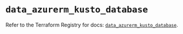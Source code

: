 # `data_azurerm_kusto_database`

Refer to the Terraform Registry for docs: [`data_azurerm_kusto_database`](https://registry.terraform.io/providers/hashicorp/azurerm/4.46.0/docs/data-sources/kusto_database).
